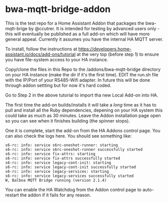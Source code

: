 # bwa-mqtt-bridge-addon

This is the test repo for a Home Assistant Addon that packages the bwa-mqtt-brige by @ccutrer.  It is intended for testing by advanced users only - this will eventually be published as a full add-on which will have more general appeal.  Currently it assumes you have the internal HA MQTT server. 

To install, follow the instructions at https://developers.home-assistant.io/docs/add-ons/tutorial at the very top (before step 1) to ensure you have file-system access to your HA instance. 

Copy/clone the files in this Repo to the /addons/bwa-mqtt-bridge directory on your HA instance (make the dir if it's the first time).  EDIT the run.sh file with the IP/Port of your RS485-Wifi adapter. In future this will be done through addon settting but for now it's hard coded. 

Go to Step 2 in the above tutorial to import tha new Local Add-on into HA. 

The first time the add-on builds/installs it will take a *long* time as it has to pull and install all the Ruby dependencies, depening on your HA system this could take as much as 30 minutes.  Leave the Addon installation page open so you can see when it finishes building (the spinner stops).

One it is complete, start the add-on from the HA Addons control page.  You can also check the logs here.  You should see something like:

```
s6-rc: info: service s6rc-oneshot-runner: starting
s6-rc: info: service s6rc-oneshot-runner successfully started
s6-rc: info: service fix-attrs: starting
s6-rc: info: service fix-attrs successfully started
s6-rc: info: service legacy-cont-init: starting
s6-rc: info: service legacy-cont-init successfully started
s6-rc: info: service legacy-services: starting
s6-rc: info: service legacy-services successfully started
W, Balboa MQTT Bridge running (version 2.1.4)
```

You can enable the HA Watchdog from the Addon control page to auto-restart the addon if it fails for any reason. 
